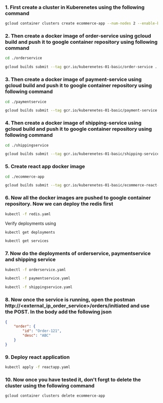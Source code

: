 ### 1. First create a cluster in Kuberenetes using the following command
```bash
gcloud container clusters create ecommerce-app --num-nodes 2 --enable-basic-auth --issue-client-certificate --zone europe-west1-b
```

### 2. Then create a docker image of order-service using gcloud build and push it to google container repository using following command
```bash
cd ./orderservice

gcloud builds submit --tag gcr.io/kuberenetes-01-basic/order-service .

```

### 3. Then create a docker image of payment-service using gcloud build and push it to google container repository using following command
```bash
cd ./paymentservice

gcloud builds submit --tag gcr.io/kuberenetes-01-basic/payment-service .

```

### 4. Then create a docker image of shipping-service using gcloud build and push it to google container repository using following command
```bash
cd ./shippingservice

gcloud builds submit --tag gcr.io/kuberenetes-01-basic/shipping-service .

```

### 5. Create react app docker image
```bash
cd ./ecommerce-app

gcloud builds submit --tag gcr.io/kuberenetes-01-basic/ecommerce-react-app .

```


### 6. Now all the docker images are pushed to google container repository. Now we can deploy the redis first
```bash
kubectl -f redis.yaml

```
Verify deployments using 
```bash
kubectl get deployments

kubectl get services
```

### 7. Now do the deployments of orderservice, paymentservice and shipping service
```bash
kubectl -f orderservice.yaml

kubectl -f paymentservice.yaml

kubectl -f shippingservice.yaml
```

### 8. Now once the service is running, open the postman http://<external_ip_order_service>/orders/initiated and use the POST. In the body add the following json 
```json
{
	"order": {
		"id": "Order-121",
		"desc": "ABC"
	}
}
```

### 9. Deploy react application 
```bash
kubectl apply -f reactapp.yaml
```

### 10. Now once you have tested it, don't forgt to delete the cluster using the following command
```bash
gcloud container clusters delete ecommerce-app
```